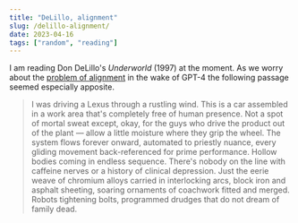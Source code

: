 ```yaml
---
title: "DeLillo, alignment"
slug: /delillo-alignment/
date: 2023-04-16
tags: ["random", "reading"]
---
```


I am reading Don DeLillo's _Underworld_ (1997) at the moment. As we worry about
the [problem of alignment](https://en.wikipedia.org/wiki/AI_alignment) in the
wake of GPT-4 the following passage seemed especially apposite.

> I was driving a Lexus through a rustling wind. This is a car assembled in a
> work area that's completely free of human presence. Not a spot of mortal sweat
> except, okay, for the guys who drive the product out of the plant &mdash;
> allow a little moisture where they grip the wheel. The system flows forever
> onward, automated to priestly nuance, every gliding movement back-referenced
> for prime performance. Hollow bodies coming in endless sequence. There's
> nobody on the line with caffeine nerves or a history of clinical depression.
> Just the eerie weave of chromium alloys carried in interlocking arcs, block
> iron and asphalt sheeting, soaring ornaments of coachwork fitted and merged.
> Robots tightening bolts, programmed drudges that do not dream of family dead.
